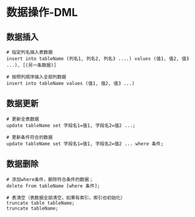 # 数据操作-DML



## 数据插入

```mysql
# 指定列名插入表数据
insert into tableName (列名1, 列名2, 列名3 ....) values (值1, 值2, 值3 ...), [(另一条数据)]

# 按照列顺序插入全部列数据
insert into tableName values (值1, 值2, 值3 ...)
```



## 数据更新

```mysql
# 更新全表数据
update tableName set 字段名1=值1, 字段名2=值2 ...;

# 更新条件符合的数据
update tableName set 字段名1=值1, 字段名2=值2 ... where 条件;
```



## 数据删除

```mysql
# 添加where条件，删除符合条件的数据；
delete from tableName [where 条件];

# 表清空（表数据全部清空，如果有索引，索引也初始化）
truncate table tableName;
truncate tableName;
```



